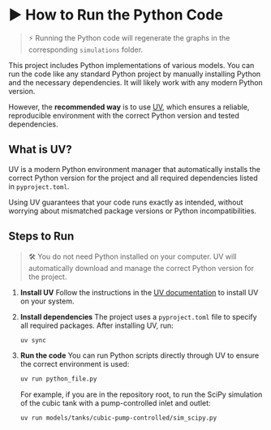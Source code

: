 # ▶️ How to Run the Python Code

> ⚡ Running the Python code will regenerate the graphs in the corresponding `simulations` folder.

This project includes Python implementations of various models.
You can run the code like any standard Python project by manually installing Python and the necessary dependencies.
It will likely work with any modern Python version.

However, the **recommended way** is to use [UV](https://docs.astral.sh/uv/), which ensures a reliable, reproducible environment with the correct Python version and tested dependencies.

## What is UV?

UV is a modern Python environment manager that automatically installs the correct Python version for the project and all required dependencies listed in `pyproject.toml`.

Using UV guarantees that your code runs exactly as intended, without worrying about mismatched package versions or Python incompatibilities.

## Steps to Run

> 🛠️ You do not need Python installed on your computer.
> UV will automatically download and manage the correct Python version for the project.

1. **Install UV**
   Follow the instructions in the [UV documentation](https://docs.astral.sh/uv/) to install UV on your system.

2. **Install dependencies**
   The project uses a `pyproject.toml` file to specify all required packages.
   After installing UV, run:

   ```bash
   uv sync
   ```

3. **Run the code**
   You can run Python scripts directly through UV to ensure the correct environment is used:

   ```bash
   uv run python_file.py
   ```

   For example, if you are in the repository root, to run the SciPy simulation of the cubic tank with a pump-controlled inlet and outlet:

   ```bash
   uv run models/tanks/cubic-pump-controlled/sim_scipy.py
   ```
